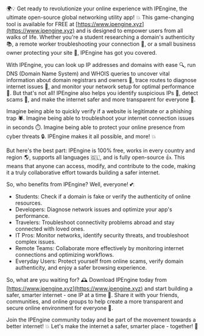 🌍💡 Get ready to revolutionize your online experience with IPEngine, the ultimate open-source global networking utility app! 💥 This game-changing tool is available for FREE at [https://www.ipengine.xyz](https://www.ipengine.xyz) and is designed to empower users from all walks of life. Whether you're a student researching a domain's authenticity 📚, a remote worker troubleshooting your connection 🏢, or a small business owner protecting your site 💼, IPEngine has got you covered.

With IPEngine, you can look up IP addresses and domains with ease 🔍, run DNS (Domain Name System) and WHOIS queries to uncover vital information about domain registrars and owners 🔎, trace routes to diagnose internet issues 🚀, and monitor your network setup for optimal performance 📡. But that's not all! IPEngine also helps you identify suspicious IPs 👮, detect scams 🚫, and make the internet safer and more transparent for everyone 💯.

Imagine being able to quickly verify if a website is legitimate or a phishing trap 🕷️. Imagine being able to troubleshoot your internet connection issues in seconds ⏱️. Imagine being able to protect your online presence from cyber threats 🔒. IPEngine makes it all possible, and more! 💥

But here's the best part: IPEngine is 100% free, works in every country and region 🌎, supports all languages 🇬🇱, and is fully open-source 👍. This means that anyone can access, modify, and contribute to the code, making it a truly collaborative effort towards building a safer internet.

So, who benefits from IPEngine? Well, everyone! 💕:

* Students: Check if a domain is fake or verify the authenticity of online resources.
* Developers: Diagnose network issues and optimize your app's performance.
* Travelers: Troubleshoot connectivity problems abroad and stay connected with loved ones.
* IT Pros: Monitor networks, identify security threats, and troubleshoot complex issues.
* Remote Teams: Collaborate more effectively by monitoring internet connections and optimizing workflows.
* Everyday Users: Protect yourself from online scams, verify domain authenticity, and enjoy a safer browsing experience.

So, what are you waiting for? 🕰️ Download IPEngine today from [https://www.ipengine.xyz](https://www.ipengine.xyz) and start building a safer, smarter internet - one IP at a time 💪. Share it with your friends, communities, and online groups to help create a more transparent and secure online environment for everyone 🌈.

Join the IPEngine community today and be part of the movement towards a better internet! 💥 Let's make the internet a safer, smarter place - together! 🤝